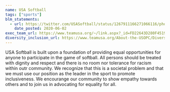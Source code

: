 ```yaml
---
name: USA Softball
tags: ["sports"]
blm_statements:
  - url: https://twitter.com/USASoftball/status/1267911166271066116/photo/1
    date_posted: 2020-06-02
exec_team_url: https://www.teamusa.org/~/link.aspx?_id=FD22643D280F451993BF1F1C68CBCFF3&_z=z
diversity_inclusion_url: https://www.teamusa.org/About-the-USOPC/Diversity-Equity-Inclusion
---
```


USA Softball is built upon a foundation of providing equal opportunities for anyone to participate in the game of softball.
All persons should be treated with dignity and respect and there is no room nor tolerance for racism within outr community.
We recognize that this is a societal problem and that we must use our position as the leader in the sport to promote inclusiveness.
We encourange our community to show empathy towards others and to join us in advocating for equality for all.
